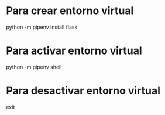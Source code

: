 # Para crear entorno virtual
python -m pipenv install flask

# Para activar entorno virtual
python -m pipenv shell

# Para desactivar entorno virtual
exit

